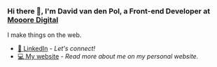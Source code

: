 ### Hi there 👋,  I'm David van den Pol, a Front-end Developer at [Mooore Digital](https://www.mooore.nl/)

I make things on the web. 

- [:necktie: LinkedIn](https://www.linkedin.com/in/david-van-den-pol-61978a19b/) - *Let's connect!*
- [:computer: My website](https://kris-kuiper.nl/) - *Read more about me on my personal website.*

<!--
**DavidvandenPol/DavidvandenPol** is a ✨ _special_ ✨ repository because its `README.md` (this file) appears on your GitHub profile.

Here are some ideas to get you started:

- 🔭 I’m currently working on ...
- 🌱 I’m currently learning ...
- 👯 I’m looking to collaborate on ...
- 🤔 I’m looking for help with ...
- 💬 Ask me about ...
- 📫 How to reach me: ...
- 😄 Pronouns: ...
- ⚡ Fun fact: ...
-->
